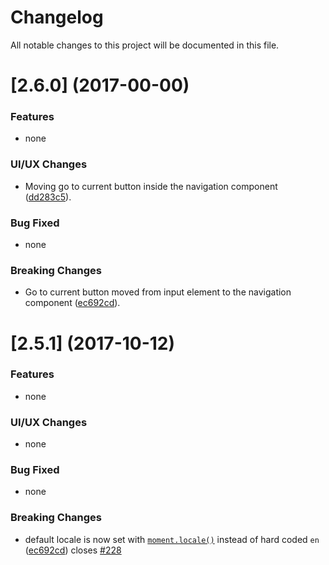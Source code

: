 # Changelog
All notable changes to this project will be documented in this file.

<a name="2.6.0"></a>
# [2.6.0] (2017-00-00)

### Features
- none

### UI/UX Changes
- Moving go to current button inside the navigation component ([dd283c5](https://github.com/vlio20/angular-datepicker/commit/dd283c5)).

### Bug Fixed
- none

### Breaking Changes
- Go to current button moved from input element to the navigation component ([ec692cd](https://github.com/vlio20/angular-datepicker/commit/ec692cd)).



<a name="2.5.1"></a>
# [2.5.1] (2017-10-12)

### Features
- none

### UI/UX Changes
- none

### Bug Fixed
- none

### Breaking Changes
- default locale is now set with [`moment.locale()`](https://momentjs.com/docs/#/i18n/getting-locale/) instead of hard coded `en` ([ec692cd](https://github.com/vlio20/angular-datepicker/commit/ec692cd)) closes [#228](https://github.com/vlio20/angular-datepicker/issues/228) 


